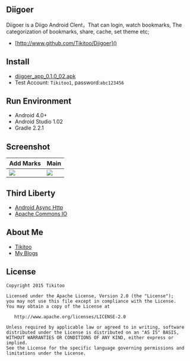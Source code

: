 ## Diigoer
Diigoer is a Diigo Android Clent，That can login, watch bookmarks, The categorization of bookmarks, share, cache, set theme etc;
- [http://www.github.com/Tikitoo/Diigoer]()

## Install
- [diigoer_app_0.1.0_02.apk](http://7u2jvr.com1.z0.glb.clouddn.com/diigo-add-mark.png)
- Test Account: ``Tikitoo1``, password:``abc123456``

## Run Environment
- Android 4.0+
- Android Studio 1.02
- Gradle 2.2.1

## Screenshot
| Add Marks|Main  |
|---|---|
| ![](http://7u2jvr.com1.z0.glb.clouddn.com/diigo-add-mark.png) |![](http://7u2jvr.com1.z0.glb.clouddn.com/diigoer-main.png) |

## Third Liberty
- [Android Async Http](https://github.com/loopj/android-async-http)
- [Apache Commons IO](http://commons.apache.org/proper/commons-io/)

## About Me
- [Tikitoo](http://www.zhihu.com/Tikitoo)
- [My Blogs](http://tikitoo.github.io/blog)

## License
```
Copyright 2015 Tikitoo

Licensed under the Apache License, Version 2.0 (the "License");
you may not use this file except in compliance with the License.
You may obtain a copy of the License at

   http://www.apache.org/licenses/LICENSE-2.0

Unless required by applicable law or agreed to in writing, software
distributed under the License is distributed on an "AS IS" BASIS,
WITHOUT WARRANTIES OR CONDITIONS OF ANY KIND, either express or implied.
See the License for the specific language governing permissions and
limitations under the License.
```
